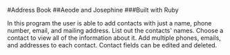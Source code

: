 #Address Book
##Aeode and Josephine
###Built with Ruby

In this program the user is able to add contacts with just a name, phone number, email, and mailing address.
List out the contacts' names.
Choose a contact to view all of the information about it.
Add multiple phones, emails, and addresses to each contact. Contact fields can be edited and deleted.
